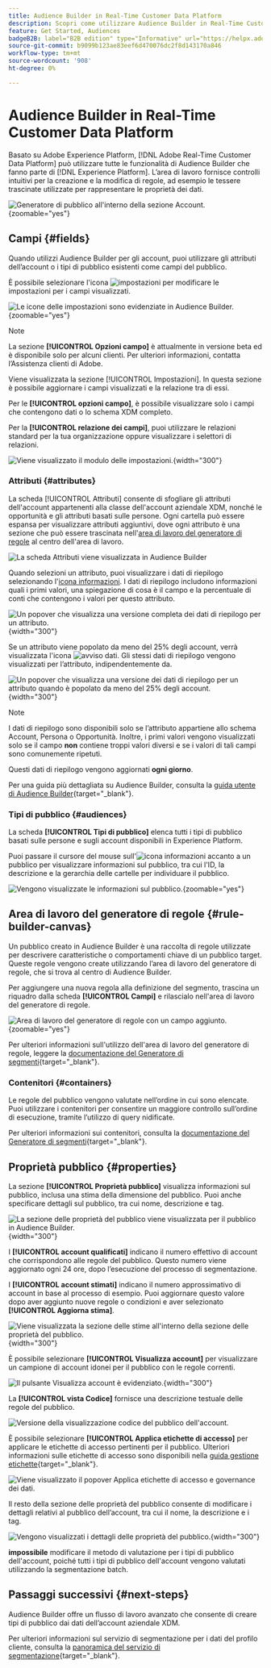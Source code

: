 ```yaml
---
title: Audience Builder in Real-Time Customer Data Platform
description: Scopri come utilizzare Audience Builder in Real-Time Customer Data Platform per creare tipi di pubblico.
feature: Get Started, Audiences
badgeB2B: label="B2B edition" type="Informative" url="https://helpx.adobe.com/legal/product-descriptions/real-time-customer-data-platform-b2b-edition-prime-and-ultimate-packages.html newtab=true"
source-git-commit: b9099b123ae83eef6d470076dc2f8d143170a846
workflow-type: tm+mt
source-wordcount: '908'
ht-degree: 0%

---
```



# Audience Builder in Real-Time Customer Data Platform

Basato su Adobe Experience Platform, [!DNL Adobe Real-Time Customer Data Platform] può utilizzare tutte le funzionalità di Audience Builder che fanno parte di [!DNL Experience Platform]. L’area di lavoro fornisce controlli intuitivi per la creazione e la modifica di regole, ad esempio le tessere trascinate utilizzate per rappresentare le proprietà dei dati.

![Generatore di pubblico all&#39;interno della sezione Account.](../assets/segmentation/audience-builder/audience-builder.png){zoomable="yes"}

## Campi {#fields}

Quando utilizzi Audience Builder per gli account, puoi utilizzare gli attributi dell’account o i tipi di pubblico esistenti come campi del pubblico.

È possibile selezionare l&#39;icona ![impostazioni](../../images/icons/settings.png) per modificare le impostazioni per i campi visualizzati.

![Le icone delle impostazioni sono evidenziate in Audience Builder.](../assets/segmentation/audience-builder/select-settings.png){zoomable="yes"}

>[!NOTE]
>
>La sezione **[!UICONTROL Opzioni campo]** è attualmente in versione beta ed è disponibile solo per alcuni clienti. Per ulteriori informazioni, contatta l’Assistenza clienti di Adobe.

Viene visualizzata la sezione [!UICONTROL Impostazioni]. In questa sezione è possibile aggiornare i campi visualizzati e la relazione tra di essi.

Per le **[!UICONTROL opzioni campo]**, è possibile visualizzare solo i campi che contengono dati o lo schema XDM completo.

Per la **[!UICONTROL relazione dei campi]**, puoi utilizzare le relazioni standard per la tua organizzazione oppure visualizzare i selettori di relazioni.

![Viene visualizzato il modulo delle impostazioni.](../assets/segmentation/audience-builder/settings.png){width="300"}

### Attributi {#attributes}

La scheda [!UICONTROL Attributi] consente di sfogliare gli attributi dell&#39;account appartenenti alla classe dell&#39;account aziendale XDM, nonché le opportunità e gli attributi basati sulle persone. Ogni cartella può essere espansa per visualizzare attributi aggiuntivi, dove ogni attributo è una sezione che può essere trascinata nell&#39;[area di lavoro del generatore di regole](#rule-builder-canvas) al centro dell&#39;area di lavoro.

![La scheda Attributi viene visualizzata in Audience Builder](../assets/segmentation/audience-builder/attributes.png)

Quando selezioni un attributo, puoi visualizzare i dati di riepilogo selezionando l&#39;[icona informazioni](../../images/icons/info.png). I dati di riepilogo includono informazioni quali i primi valori, una spiegazione di cosa è il campo e la percentuale di conti che contengono i valori per questo attributo.

![Un popover che visualizza una versione completa dei dati di riepilogo per un attributo.](../assets/segmentation/audience-builder/full-summary-data.png){width="300"}

Se un attributo viene popolato da meno del 25% degli account, verrà visualizzata l&#39;icona ![avviso dati](../../images/icons/data-notice.png). Gli stessi dati di riepilogo vengono visualizzati per l’attributo, indipendentemente da.

![Un popover che visualizza una versione dei dati di riepilogo per un attributo quando è popolato da meno del 25% degli account.](../assets/segmentation/audience-builder/empty-summary-data.png){width="300"}

>[!NOTE]
>
>I dati di riepilogo sono disponibili solo se l’attributo appartiene allo schema Account, Persona o Opportunità. Inoltre, i primi valori vengono visualizzati solo se il campo **non** contiene troppi valori diversi e se i valori di tali campi sono comunemente ripetuti.
>
>Questi dati di riepilogo vengono aggiornati **ogni giorno**.

Per una guida più dettagliata su Audience Builder, consulta la [guida utente di Audience Builder](../../segmentation/ui/segment-builder.md){target="_blank"}.

### Tipi di pubblico {#audiences}

La scheda **[!UICONTROL Tipi di pubblico]** elenca tutti i tipi di pubblico basati sulle persone e sugli account disponibili in Experience Platform.

Puoi passare il cursore del mouse sull&#39;![icona informazioni](../../images/icons/info.png) accanto a un pubblico per visualizzare informazioni sul pubblico, tra cui l&#39;ID, la descrizione e la gerarchia delle cartelle per individuare il pubblico.

![Vengono visualizzate le informazioni sul pubblico.](../assets/segmentation/audience-builder/audience-information.png){zoomable="yes"}

## Area di lavoro del generatore di regole {#rule-builder-canvas}

Un pubblico creato in Audience Builder è una raccolta di regole utilizzate per descrivere caratteristiche o comportamenti chiave di un pubblico target. Queste regole vengono create utilizzando l’area di lavoro del generatore di regole, che si trova al centro di Audience Builder.

Per aggiungere una nuova regola alla definizione del segmento, trascina un riquadro dalla scheda **[!UICONTROL Campi]** e rilascialo nell&#39;area di lavoro del generatore di regole.

![Area di lavoro del generatore di regole con un campo aggiunto.](../assets/segmentation/audience-builder/added-field.png){zoomable="yes"}

Per ulteriori informazioni sull&#39;utilizzo dell&#39;area di lavoro del generatore di regole, leggere la [documentazione del Generatore di segmenti](../../segmentation/ui/segment-builder.md#rule-builder-canvas){target="_blank"}.

### Contenitori {#containers}

Le regole del pubblico vengono valutate nell’ordine in cui sono elencate. Puoi utilizzare i contenitori per consentire un maggiore controllo sull’ordine di esecuzione, tramite l’utilizzo di query nidificate.

Per ulteriori informazioni sui contenitori, consulta la [documentazione del Generatore di segmenti](../../segmentation/ui/segment-builder.md#containers){target="_blank"}.

## Proprietà pubblico {#properties}

La sezione **[!UICONTROL Proprietà pubblico]** visualizza informazioni sul pubblico, inclusa una stima della dimensione del pubblico. Puoi anche specificare dettagli sul pubblico, tra cui nome, descrizione e tag.

![La sezione delle proprietà del pubblico viene visualizzata per il pubblico in Audience Builder.](../assets/segmentation/audience-builder/audience-properties.png){width="300"}

I **[!UICONTROL account qualificati]** indicano il numero effettivo di account che corrispondono alle regole del pubblico. Questo numero viene aggiornato ogni 24 ore, dopo l’esecuzione del processo di segmentazione.

I **[!UICONTROL account stimati]** indicano il numero approssimativo di account in base al processo di esempio. Puoi aggiornare questo valore dopo aver aggiunto nuove regole o condizioni e aver selezionato **[!UICONTROL Aggiorna stima]**.

![Viene visualizzata la sezione delle stime all&#39;interno della sezione delle proprietà del pubblico.](../assets/segmentation/audience-builder/account-estimates.png){width="300"}

È possibile selezionare **[!UICONTROL Visualizza account]** per visualizzare un campione di account idonei per il pubblico con le regole correnti.

![Il pulsante Visualizza account è evidenziato.](../assets/segmentation/audience-builder/view-accounts.png){width="300"}

La **[!UICONTROL vista Codice]** fornisce una descrizione testuale delle regole del pubblico.

![Versione della visualizzazione codice del pubblico dell&#39;account.](../assets/segmentation/audience-builder/code-view.png)

È possibile selezionare **[!UICONTROL Applica etichette di accesso]** per applicare le etichette di accesso pertinenti per il pubblico. Ulteriori informazioni sulle etichette di accesso sono disponibili nella [guida gestione etichette](../../access-control/abac/ui/labels.md){target="_blank"}.

![Viene visualizzato il popover Applica etichette di accesso e governance dei dati.](../assets/segmentation/audience-builder/apply-access-labels.png)

Il resto della sezione delle proprietà del pubblico consente di modificare i dettagli relativi al pubblico dell’account, tra cui il nome, la descrizione e i tag.

![Vengono visualizzati i dettagli delle proprietà del pubblico.](../assets/segmentation/audience-builder/audience-details.png){width="300"}

**impossibile** modificare il metodo di valutazione per i tipi di pubblico dell&#39;account, poiché tutti i tipi di pubblico dell&#39;account vengono valutati utilizzando la segmentazione batch.

## Passaggi successivi {#next-steps}

Audience Builder offre un flusso di lavoro avanzato che consente di creare tipi di pubblico dai dati dell’account aziendale XDM.

Per ulteriori informazioni sul servizio di segmentazione per i dati del profilo cliente, consulta la [panoramica del servizio di segmentazione](../../segmentation/home.md){target="_blank"}.
